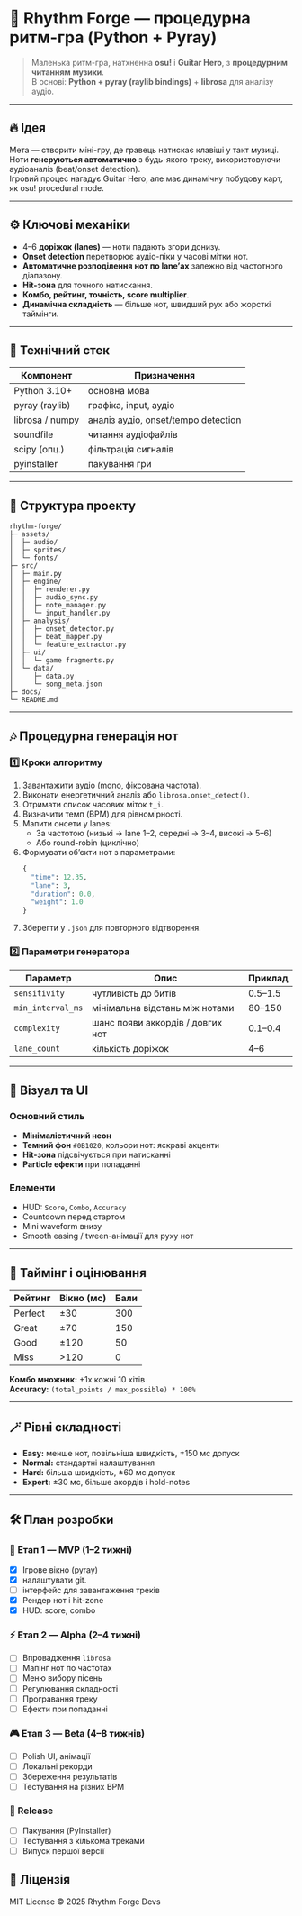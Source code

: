 # 🎵 Rhythm Forge — процедурна ритм-гра (Python + Pyray)

> Маленька ритм-гра, натхненна **osu!** і **Guitar Hero**, з **процедурним читанням музики**.  
> В основі: **Python + pyray (raylib bindings)** + **librosa** для аналізу аудіо.

---

## 🔥 Ідея
Мета — створити міні-гру, де гравець натискає клавіші у такт музиці.  
Ноти **генеруються автоматично** з будь-якого треку, використовуючи аудіоаналіз (beat/onset detection).  
Ігровий процес нагадує Guitar Hero, але має динамічну побудову карт, як osu! procedural mode.

---

## ⚙️ Ключові механіки
- 4–6 **доріжок (lanes)** — ноти падають згори донизу.
- **Onset detection** перетворює аудіо-піки у часові мітки нот.
- **Автоматичне розподілення нот по lane’ах** залежно від частотного діапазону.
- **Hit-зона** для точного натискання.
- **Комбо, рейтинг, точність, score multiplier**.
- **Динамічна складність** — більше нот, швидший рух або жорсткі таймінги.

---

## 🧠 Технічний стек
| Компонент | Призначення |
|------------|--------------|
| Python 3.10+ | основна мова |
| pyray (raylib) | графіка, input, аудіо |
| librosa / numpy | аналіз аудіо, onset/tempo detection |
| soundfile | читання аудіофайлів |
| scipy (опц.) | фільтрація сигналів |
| pyinstaller | пакування гри |

---

## 🧩 Структура проекту
```
rhythm-forge/
├─ assets/
│  ├─ audio/
│  ├─ sprites/
│  └─ fonts/
├─ src/
│  ├─ main.py
│  ├─ engine/
│  │  ├─ renderer.py
│  │  ├─ audio_sync.py
│  │  ├─ note_manager.py
│  │  └─ input_handler.py
│  ├─ analysis/
│  │  ├─ onset_detector.py
│  │  ├─ beat_mapper.py
│  │  └─ feature_extractor.py
│  ├─ ui/
│  │  └─ game fragments.py
│  └─ data/
│     ├─ data.py
│     └─ song_meta.json
├─ docs/
└─ README.md
```

---

## 🎶 Процедурна генерація нот

### 1️⃣ Кроки алгоритму
1. Завантажити аудіо (mono, фіксована частота).
2. Виконати енергетичний аналіз або `librosa.onset_detect()`.
3. Отримати список часових міток `t_i`.
4. Визначити темп (BPM) для рівномірності.
5. Мапити онсети у lanes:
   - За частотою (низькі → lane 1–2, середні → 3–4, високі → 5–6)
   - Або round-robin (циклічно)
6. Формувати об’єкти нот з параметрами:
   ```python
   {
     "time": 12.35,
     "lane": 3,
     "duration": 0.0,
     "weight": 1.0
   }
   ```
7. Зберегти у `.json` для повторного відтворення.

### 2️⃣ Параметри генератора
| Параметр | Опис | Приклад |
|-----------|------|----------|
| `sensitivity` | чутливість до битів | 0.5–1.5 |
| `min_interval_ms` | мінімальна відстань між нотами | 80–150 |
| `complexity` | шанс появи аккордів / довгих нот | 0.1–0.4 |
| `lane_count` | кількість доріжок | 4–6 |

---

## 🎨 Візуал та UI

### Основний стиль
- **Мінімалістичний неон**  
- **Темний фон** `#0B1020`, кольори нот: яскраві акценти  
- **Hit-зона** підсвічується при натисканні  
- **Particle ефекти** при попаданні  

### Елементи
- HUD: `Score`, `Combo`, `Accuracy`
- Countdown перед стартом
- Mini waveform внизу
- Smooth easing / tween-анімації для руху нот

---

## 🎯 Таймінг і оцінювання

| Рейтинг | Вікно (мс) | Бали |
|----------|-------------|------|
| Perfect | ±30 | 300 |
| Great | ±70 | 150 |
| Good | ±120 | 50 |
| Miss | >120 | 0 |

**Комбо множник:** +1x кожні 10 хітів  
**Accuracy:** `(total_points / max_possible) * 100%`

---

## 🪄 Рівні складності
- **Easy:** менше нот, повільніша швидкість, ±150 мс допуск
- **Normal:** стандартні налаштування
- **Hard:** більша швидкість, ±60 мс допуск
- **Expert:** ±30 мс, більше акордів і hold-notes

---

## 🛠️ План розробки

### 🧩 Етап 1 — MVP (1–2 тижні)
- [X] Ігрове вікно (pyray)
- [X] налаштувати git.
- [ ] інтерфейс для завантаження треків
- [X] Рендер нот і hit-zone
- [X] HUD: score, combo

### ⚡ Етап 2 — Alpha (2–4 тижні)
- [ ] Впровадження `librosa`
- [ ] Мапінг нот по частотах
- [ ] Меню вибору пісень
-  [ ] Регулювання складності
- [ ] Програвання треку
- [ ] Ефекти при попаданні

### 🎮 Етап 3 — Beta (4–8 тижнів)
- [ ] Polish UI, анімації
- [ ] Локальні рекорди
- [ ] Збереження результатів
- [ ] Тестування на різних BPM

### 🚀 Release
- [ ] Пакування (PyInstaller)
- [ ] Тестування з кількома треками
- [ ] Випуск першої версії

## 📜 Ліцензія
MIT License © 2025 Rhythm Forge Devs
